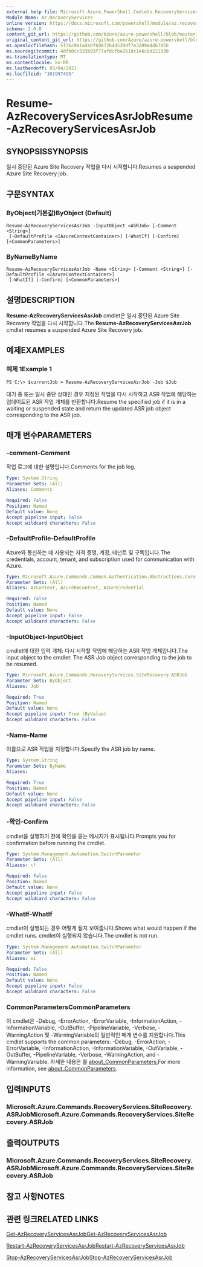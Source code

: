 ```yaml
---
external help file: Microsoft.Azure.PowerShell.Cmdlets.RecoveryServices.SiteRecovery.dll-Help.xml
Module Name: Az.RecoveryServices
online version: https://docs.microsoft.com/powershell/module/az.recoveryservices/resume-azrecoveryservicesasrjob
schema: 2.0.0
content_git_url: https://github.com/Azure/azure-powershell/blob/master/src/RecoveryServices/RecoveryServices/help/Resume-AzRecoveryServicesAsrJob.md
original_content_git_url: https://github.com/Azure/azure-powershell/blob/master/src/RecoveryServices/RecoveryServices/help/Resume-AzRecoveryServicesAsrJob.md
ms.openlocfilehash: 5f76c9a1adabf69872b4d529df7e3289e4d6745b
ms.sourcegitcommit: 4dfb0cc533b83f77afdcfbe2618c1e6c8d221330
ms.translationtype: MT
ms.contentlocale: ko-KR
ms.lasthandoff: 03/04/2021
ms.locfileid: "101997495"
---
```

# <span data-ttu-id="ea2ea-101">Resume-AzRecoveryServicesAsrJob</span><span class="sxs-lookup"><span data-stu-id="ea2ea-101">Resume-AzRecoveryServicesAsrJob</span></span>

## <span data-ttu-id="ea2ea-102">SYNOPSIS</span><span class="sxs-lookup"><span data-stu-id="ea2ea-102">SYNOPSIS</span></span>
<span data-ttu-id="ea2ea-103">일시 중단된 Azure Site Recovery 작업을 다시 시작합니다.</span><span class="sxs-lookup"><span data-stu-id="ea2ea-103">Resumes a suspended Azure Site Recovery job.</span></span>

## <span data-ttu-id="ea2ea-104">구문</span><span class="sxs-lookup"><span data-stu-id="ea2ea-104">SYNTAX</span></span>

### <span data-ttu-id="ea2ea-105">ByObject(기본값)</span><span class="sxs-lookup"><span data-stu-id="ea2ea-105">ByObject (Default)</span></span>
```
Resume-AzRecoveryServicesAsrJob -InputObject <ASRJob> [-Comment <String>]
 [-DefaultProfile <IAzureContextContainer>] [-WhatIf] [-Confirm] [<CommonParameters>]
```

### <span data-ttu-id="ea2ea-106">ByName</span><span class="sxs-lookup"><span data-stu-id="ea2ea-106">ByName</span></span>
```
Resume-AzRecoveryServicesAsrJob -Name <String> [-Comment <String>] [-DefaultProfile <IAzureContextContainer>]
 [-WhatIf] [-Confirm] [<CommonParameters>]
```

## <span data-ttu-id="ea2ea-107">설명</span><span class="sxs-lookup"><span data-stu-id="ea2ea-107">DESCRIPTION</span></span>
<span data-ttu-id="ea2ea-108">**Resume-AzRecoveryServicesAsrJob** cmdlet은 일시 중단된 Azure Site Recovery 작업을 다시 시작합니다.</span><span class="sxs-lookup"><span data-stu-id="ea2ea-108">The **Resume-AzRecoveryServicesAsrJob** cmdlet resumes a suspended Azure Site Recovery job.</span></span>

## <span data-ttu-id="ea2ea-109">예제</span><span class="sxs-lookup"><span data-stu-id="ea2ea-109">EXAMPLES</span></span>

### <span data-ttu-id="ea2ea-110">예제 1</span><span class="sxs-lookup"><span data-stu-id="ea2ea-110">Example 1</span></span>
```
PS C:\> $currentJob = Resume-AzRecoveryServicesAsrJob -Job $Job
```

<span data-ttu-id="ea2ea-111">대기 중 또는 일시 중단 상태인 경우 지정된 작업을 다시 시작하고 ASR 작업에 해당하는 업데이트된 ASR 작업 개체를 반환합니다.</span><span class="sxs-lookup"><span data-stu-id="ea2ea-111">Resume the specified job if it is in a waiting or suspended state and return the updated ASR job object corresponding to the ASR job.</span></span>

## <span data-ttu-id="ea2ea-112">매개 변수</span><span class="sxs-lookup"><span data-stu-id="ea2ea-112">PARAMETERS</span></span>

### <span data-ttu-id="ea2ea-113">-comment</span><span class="sxs-lookup"><span data-stu-id="ea2ea-113">-Comment</span></span>
<span data-ttu-id="ea2ea-114">작업 로그에 대한 설명입니다.</span><span class="sxs-lookup"><span data-stu-id="ea2ea-114">Comments for the job log.</span></span>

```yaml
Type: System.String
Parameter Sets: (All)
Aliases: Comments

Required: False
Position: Named
Default value: None
Accept pipeline input: False
Accept wildcard characters: False
```

### <span data-ttu-id="ea2ea-115">-DefaultProfile</span><span class="sxs-lookup"><span data-stu-id="ea2ea-115">-DefaultProfile</span></span>
<span data-ttu-id="ea2ea-116">Azure와 통신하는 데 사용되는 자격 증명, 계정, 테넌트 및 구독입니다.</span><span class="sxs-lookup"><span data-stu-id="ea2ea-116">The credentials, account, tenant, and subscription used for communication with Azure.</span></span>


```yaml
Type: Microsoft.Azure.Commands.Common.Authentication.Abstractions.Core.IAzureContextContainer
Parameter Sets: (All)
Aliases: AzContext, AzureRmContext, AzureCredential

Required: False
Position: Named
Default value: None
Accept pipeline input: False
Accept wildcard characters: False
```

### <span data-ttu-id="ea2ea-117">-InputObject</span><span class="sxs-lookup"><span data-stu-id="ea2ea-117">-InputObject</span></span>
<span data-ttu-id="ea2ea-118">cmdlet에 대한 입력 개체: 다시 시작할 작업에 해당하는 ASR 작업 개체입니다.</span><span class="sxs-lookup"><span data-stu-id="ea2ea-118">The input object to the cmdlet: The ASR Job object corresponding to the job to be resumed.</span></span>

```yaml
Type: Microsoft.Azure.Commands.RecoveryServices.SiteRecovery.ASRJob
Parameter Sets: ByObject
Aliases: Job

Required: True
Position: Named
Default value: None
Accept pipeline input: True (ByValue)
Accept wildcard characters: False
```

### <span data-ttu-id="ea2ea-119">-Name</span><span class="sxs-lookup"><span data-stu-id="ea2ea-119">-Name</span></span>
<span data-ttu-id="ea2ea-120">이름으로 ASR 작업을 지정합니다.</span><span class="sxs-lookup"><span data-stu-id="ea2ea-120">Specify the ASR job by name.</span></span>

```yaml
Type: System.String
Parameter Sets: ByName
Aliases:

Required: True
Position: Named
Default value: None
Accept pipeline input: False
Accept wildcard characters: False
```

### <span data-ttu-id="ea2ea-121">-확인</span><span class="sxs-lookup"><span data-stu-id="ea2ea-121">-Confirm</span></span>
<span data-ttu-id="ea2ea-122">cmdlet을 실행하기 전에 확인을 묻는 메시지가 표시됩니다.</span><span class="sxs-lookup"><span data-stu-id="ea2ea-122">Prompts you for confirmation before running the cmdlet.</span></span>

```yaml
Type: System.Management.Automation.SwitchParameter
Parameter Sets: (All)
Aliases: cf

Required: False
Position: Named
Default value: None
Accept pipeline input: False
Accept wildcard characters: False
```

### <span data-ttu-id="ea2ea-123">-WhatIf</span><span class="sxs-lookup"><span data-stu-id="ea2ea-123">-WhatIf</span></span>
<span data-ttu-id="ea2ea-124">cmdlet이 실행되는 경우 어떻게 될지 보여줍니다.</span><span class="sxs-lookup"><span data-stu-id="ea2ea-124">Shows what would happen if the cmdlet runs.</span></span> <span data-ttu-id="ea2ea-125">cmdlet이 실행되지 않습니다.</span><span class="sxs-lookup"><span data-stu-id="ea2ea-125">The cmdlet is not run.</span></span>

```yaml
Type: System.Management.Automation.SwitchParameter
Parameter Sets: (All)
Aliases: wi

Required: False
Position: Named
Default value: None
Accept pipeline input: False
Accept wildcard characters: False
```

### <span data-ttu-id="ea2ea-126">CommonParameters</span><span class="sxs-lookup"><span data-stu-id="ea2ea-126">CommonParameters</span></span>
<span data-ttu-id="ea2ea-127">이 cmdlet은 -Debug, -ErrorAction, -ErrorVariable, -InformationAction, -InformationVariable, -OutBuffer, -PipelineVariable, -Verbose, -WarningAction 및 -WarningVariable의 일반적인 매개 변수를 지원합니다.</span><span class="sxs-lookup"><span data-stu-id="ea2ea-127">This cmdlet supports the common parameters: -Debug, -ErrorAction, -ErrorVariable, -InformationAction, -InformationVariable, -OutVariable, -OutBuffer, -PipelineVariable, -Verbose, -WarningAction, and -WarningVariable.</span></span> <span data-ttu-id="ea2ea-128">자세한 내용은 를 [about_CommonParameters.](http://go.microsoft.com/fwlink/?LinkID=113216)</span><span class="sxs-lookup"><span data-stu-id="ea2ea-128">For more information, see [about_CommonParameters](http://go.microsoft.com/fwlink/?LinkID=113216).</span></span>

## <span data-ttu-id="ea2ea-129">입력</span><span class="sxs-lookup"><span data-stu-id="ea2ea-129">INPUTS</span></span>

### <span data-ttu-id="ea2ea-130">Microsoft.Azure.Commands.RecoveryServices.SiteRecovery.ASRJob</span><span class="sxs-lookup"><span data-stu-id="ea2ea-130">Microsoft.Azure.Commands.RecoveryServices.SiteRecovery.ASRJob</span></span>

## <span data-ttu-id="ea2ea-131">출력</span><span class="sxs-lookup"><span data-stu-id="ea2ea-131">OUTPUTS</span></span>

### <span data-ttu-id="ea2ea-132">Microsoft.Azure.Commands.RecoveryServices.SiteRecovery.ASRJob</span><span class="sxs-lookup"><span data-stu-id="ea2ea-132">Microsoft.Azure.Commands.RecoveryServices.SiteRecovery.ASRJob</span></span>

## <span data-ttu-id="ea2ea-133">참고 사항</span><span class="sxs-lookup"><span data-stu-id="ea2ea-133">NOTES</span></span>

## <span data-ttu-id="ea2ea-134">관련 링크</span><span class="sxs-lookup"><span data-stu-id="ea2ea-134">RELATED LINKS</span></span>

[<span data-ttu-id="ea2ea-135">Get-AzRecoveryServicesAsrJob</span><span class="sxs-lookup"><span data-stu-id="ea2ea-135">Get-AzRecoveryServicesAsrJob</span></span>](./Get-AzRecoveryServicesAsrJob.md)

[<span data-ttu-id="ea2ea-136">Restart-AzRecoveryServicesAsrJob</span><span class="sxs-lookup"><span data-stu-id="ea2ea-136">Restart-AzRecoveryServicesAsrJob</span></span>](./Restart-AzRecoveryServicesAsrJob.md)

[<span data-ttu-id="ea2ea-137">Stop-AzRecoveryServicesAsrJob</span><span class="sxs-lookup"><span data-stu-id="ea2ea-137">Stop-AzRecoveryServicesAsrJob</span></span>](./Stop-AzRecoveryServicesAsrJob.md)
